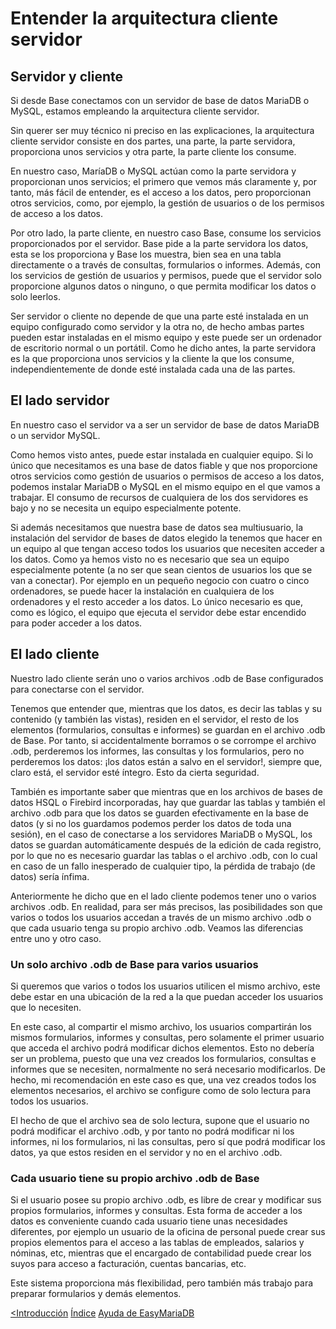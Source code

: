 # Entender la arquitectura cliente servidor

## Servidor y cliente

Si desde Base conectamos con un servidor de base de datos MariaDB o MySQL, estamos empleando la arquitectura cliente servidor.

Sin querer ser muy técnico ni preciso en las explicaciones, la arquitectura cliente servidor consiste en dos partes, una parte, la parte servidora, proporciona unos servicios y otra parte, la parte cliente los consume.

En nuestro caso, MaríaDB o MySQL actúan como la parte servidora y proporcionan unos servicios; el primero que vemos más claramente y, por tanto, más fácil de entender, es el acceso a los datos, pero proporcionan otros servicios, como, por ejemplo, la gestión de usuarios o de los permisos de acceso a los datos.

Por otro lado, la parte cliente, en nuestro caso Base, consume los servicios proporcionados por el servidor. Base pide a la parte servidora los datos, esta se los proporciona y Base los muestra, bien sea en una tabla directamente o a través de consultas, formularios o informes. Además, con los servicios de gestión de usuarios y permisos, puede que el servidor solo proporcione algunos datos o ninguno, o que permita modificar los datos o solo leerlos.

Ser servidor o cliente no depende de que una parte esté instalada en un equipo configurado como servidor y la otra no, de hecho ambas partes pueden estar instaladas en el mismo equipo y este puede ser un ordenador de escritorio normal o un portátil. Como he dicho antes, la parte servidora es la que proporciona unos servicios y la cliente la que los consume, independientemente de donde esté instalada cada una de las partes.

## El lado servidor

En nuestro caso el servidor va a ser un servidor de base de datos MariaDB o un servidor MySQL. 

Como hemos visto antes, puede estar instalada en cualquier equipo. Si lo único que necesitamos es una base de datos fiable y que nos proporcione otros servicios como gestión de usuarios o permisos de acceso a los datos, podemos instalar MariaDB o MySQL en el mismo equipo en el que vamos a trabajar. El consumo de recursos de cualquiera de los dos servidores es bajo y no se necesita un equipo especialmente potente.

Si además necesitamos que nuestra base de datos sea multiusuario, la instalación del servidor de bases de datos elegido la tenemos que hacer en un equipo al que tengan acceso todos los usuarios que necesiten acceder a los datos. Como ya hemos visto no es necesario que sea un equipo especialmente potente (a no ser que sean cientos de usuarios los que se van a conectar). Por ejemplo en un pequeño negocio con cuatro o cinco ordenadores, se puede hacer la instalación en cualquiera de los ordenadores y el resto acceder a los datos. Lo único necesario es que, como es lógico, el equipo que ejecuta el servidor debe estar encendido para poder acceder a los datos.

## El lado cliente

Nuestro lado cliente serán uno o varios archivos .odb de Base configurados para conectarse con el servidor. 

Tenemos que entender que, mientras que los datos, es decir las tablas y su contenido (y también las vistas), residen en el servidor, el resto de los elementos (formularios, consultas e informes) se guardan en el archivo .odb de Base. Por tanto, si accidentalmente borramos o se corrompe el archivo .odb, perderemos los informes, las consultas y los formularios, pero no perderemos los datos: ¡los datos están a salvo en el servidor!, siempre que, claro está, el servidor esté íntegro. Esto da cierta seguridad.

También es importante saber que mientras que en los archivos de bases de datos HSQL o Firebird incorporadas, hay que guardar las tablas y también el archivo .odb para que los datos se guarden efectivamente en la base de datos (y si no los guardamos podemos perder los datos de toda una sesión), en el caso de conectarse a los servidores MariaDB o MySQL, los datos se guardan automáticamente después de la edición de cada registro, por lo que no es necesario guardar las tablas o el archivo .odb, con lo cual en caso de un fallo inesperado de cualquier tipo, la pérdida de trabajo (de datos) sería ínfima.

Anteriormente he dicho que en el lado cliente podemos tener uno o varios archivos .odb. En realidad, para ser más precisos, las posibilidades son que varios o todos los usuarios accedan a través de un mismo archivo .odb o que cada usuario tenga su propio archivo .odb. Veamos las diferencias entre uno y otro caso.

### Un solo archivo .odb de Base para varios usuarios

Si queremos que varios o todos los usuarios utilicen el mismo archivo, este debe estar en una ubicación de la red a la que puedan acceder los usuarios que lo necesiten.

En este caso, al compartir el mismo archivo, los usuarios compartirán los mismos formularios, informes y consultas, pero solamente el primer usuario que acceda el archivo podrá modificar dichos elementos. Esto no debería ser un problema, puesto que una vez creados los formularios, consultas e informes que se necesiten, normalmente no será necesario modificarlos. De hecho, mi recomendación en este caso es que, una vez creados todos los elementos necesarios, el archivo se configure como de solo lectura para todos los usuarios. 

El hecho de que el archivo sea de solo lectura, supone que el usuario no podrá modificar el archivo .odb, y por tanto no podrá modificar ni los informes, ni los formularios, ni las consultas, pero sí que podrá modificar los datos, ya que estos residen en el servidor y no en el archivo .odb.

### Cada usuario tiene su propio archivo .odb de Base

Si el usuario posee su propio archivo .odb, es libre de crear y modificar sus propios formularios, informes y consultas. Esta forma de acceder a los datos es conveniente cuando cada usuario tiene unas necesidades diferentes, por ejemplo un usuario de la oficina de personal puede crear sus propios elementos para el acceso a las tablas de empleados, salarios y nóminas, etc, mientras que el encargado de contabilidad puede crear los suyos para acceso a facturación, cuentas bancarias, etc.

Este sistema proporciona más flexibilidad, pero también más trabajo para preparar formularios y demás elementos.

[<Introducción](index.md#introducción)     [Índice](index.md#índice)    [Ayuda de EasyMariaDB](ayuda.md)  
